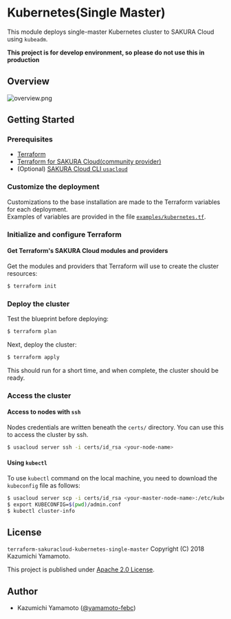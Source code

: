 # Kubernetes(Single Master)

This module deploys single-master Kubernetes cluster to SAKURA Cloud using `kubeadm`.  

**This project is for develop environment, so please do not use this in production**

## Overview

![overview.png](https://github.com/sacloud/terraform-sakuracloud-kubernetes-single-master/blob/master/images/overview.png)

## Getting Started

### Prerequisites

- [Terraform](https://terraform.io)
- [Terraform for SAKURA Cloud(community provider)](https://github.com/sacloud/terraform-provider-sakuracloud)
- (Optional) [SAKURA Cloud CLI `usacloud`](https://github.com/sacloud/usacloud)

### Customize the deployment

Customizations to the base installation are made to the Terraform variables for each deployment.  
Examples of variables are provided in the file [`examples/kubernetes.tf`](https://github.com/sacloud/terraform-sakuracloud-kubernetes-single-master/blob/master/examples/kubernetes.tf).

### Initialize and configure Terraform

#### Get Terraform's SAKURA Cloud modules and providers

Get the modules and providers that Terraform will use to create the cluster resources:

```bash
$ terraform init
```

### Deploy the cluster

Test the blueprint before deploying:

```bash
$ terraform plan
```

Next, deploy the cluster:

```bash
$ terraform apply
```

This should run for a short time, and when complete, the cluster should be ready.

### Access the cluster

#### Access to nodes with `ssh`

Nodes credentials are written beneath the `certs/` directory.
You can use this to access the cluster by ssh.

```bash
$ usacloud server ssh -i certs/id_rsa <your-node-name>
```

#### Using `kubectl`

To use `kubectl` command on the local machine, you need to download the `kubeconfig` file as follows:

```bash
$ usacloud server scp -i certs/id_rsa <your-master-node-name>:/etc/kubernetes/admin.conf ./admin.conf
$ export KUBECONFIG=$(pwd)/admin.conf
$ kubectl cluster-info
```

## License

 `terraform-sakuracloud-kubernetes-single-master` Copyright (C) 2018 Kazumichi Yamamoto.

  This project is published under [Apache 2.0 License](https://github.com/sacloud/terraform-sakuracloud-kubernetes-single-master/blob/master/LICENSE.txt).
  
## Author

  * Kazumichi Yamamoto ([@yamamoto-febc](https://github.com/yamamoto-febc))